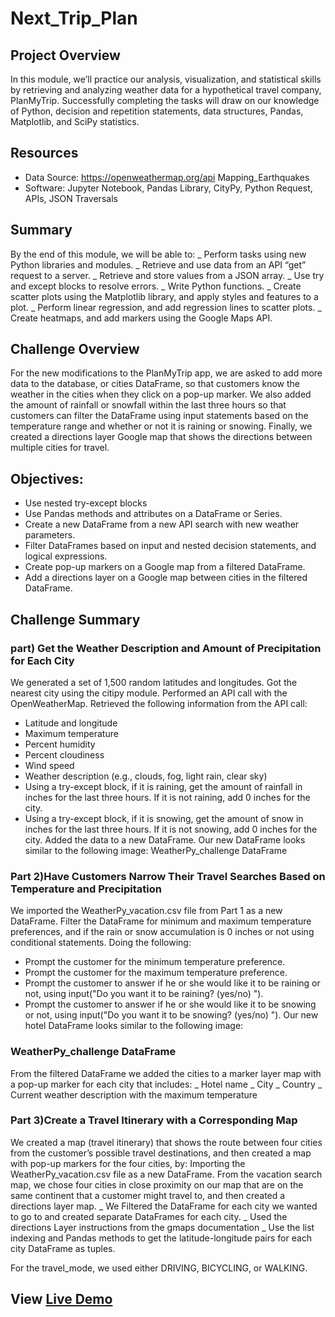 # Next_Trip_Plan

## Project Overview
In this module, we’ll practice our analysis, visualization, and statistical skills by retrieving and analyzing weather data for a hypothetical travel company, PlanMyTrip. Successfully completing the tasks will draw on our knowledge of Python, decision and repetition statements, data structures, Pandas, Matplotlib, and SciPy statistics.
## Resources
-	Data Source: https://openweathermap.org/api
Mapping_Earthquakes
-	Software: Jupyter Notebook, Pandas Library, CityPy, Python Request, APIs, JSON Traversals
## Summary
By the end of this module, we will be able to:
_ Perform tasks using new Python libraries and modules.
_  Retrieve and use data from an API “get” request to a server.
_  Retrieve and store values from a JSON array.
_ Use try and except blocks to resolve errors.
_ Write Python functions.
_ Create scatter plots using the Matplotlib library, and apply styles and features to a plot.
_ Perform linear regression, and add regression lines to scatter plots.
_ Create heatmaps, and add markers using the Google Maps API.
## Challenge Overview
For the new modifications to the PlanMyTrip app, we are asked to add more data to the database, or cities DataFrame, so that customers know the weather in the cities when they click on a pop-up marker. We also added the amount of rainfall or snowfall within the last three hours so that customers can filter the DataFrame using input statements based on the temperature range and whether or not it is raining or snowing. Finally, we created a directions layer Google map that shows the directions between multiple cities for travel.
## Objectives:
-	Use nested try-except blocks
-	Use Pandas methods and attributes on a DataFrame or Series.
-	Create a new DataFrame from a new API search with new weather parameters.
-	Filter DataFrames based on input and nested decision statements, and logical expressions.
-	Create pop-up markers on a Google map from a filtered DataFrame.
-	Add a directions layer on a Google map between cities in the filtered DataFrame.
## Challenge Summary
### part) Get the Weather Description and Amount of Precipitation for Each City
We generated a set of 1,500 random latitudes and longitudes.
Got the nearest city using the citipy module.
Performed an API call with the OpenWeatherMap.
Retrieved the following information from the API call:
-	Latitude and longitude
-	Maximum temperature
-	Percent humidity
-	Percent cloudiness
-	Wind speed
-	Weather description (e.g., clouds, fog, light rain, clear sky)
-	Using a try-except block, if it is raining, get the amount of rainfall in inches for the last three hours. If it is not raining, add 0 inches for the city.
-	Using a try-except block, if it is snowing, get the amount of snow in inches for the last three hours. If it is not snowing, add 0 inches for the city. Added the data to a new DataFrame.
Our new DataFrame looks similar to the following image:
WeatherPy_challenge DataFrame
### Part 2)Have Customers Narrow Their Travel Searches Based on Temperature and Precipitation
We imported the WeatherPy_vacation.csv file from Part 1 as a new DataFrame. Filter the DataFrame for minimum and maximum temperature preferences, and if the rain or snow accumulation is 0 inches or not using conditional statements. Doing the following:
-	Prompt the customer for the minimum temperature preference.
-	Prompt the customer for the maximum temperature preference.
-	Prompt the customer to answer if he or she would like it to be raining or not, using input("Do you want it to be raining? (yes/no) ").
-	Prompt the customer to answer if he or she would like it to be snowing or not, using input("Do you want it to be snowing? (yes/no) ").
Our new hotel DataFrame looks similar to the following image:
### WeatherPy_challenge DataFrame

From the filtered DataFrame we added the cities to a marker layer map with a pop-up marker for each city that includes:
_ Hotel name
_ City
_ Country
_ Current weather description with the maximum temperature

### Part 3)Create a Travel Itinerary with a Corresponding Map
We created a map (travel itinerary) that shows the route between four cities from the customer’s possible travel destinations, and then created a map with pop-up markers for the four cities, by:
Importing the WeatherPy_vacation.csv file as a new DataFrame. From the vacation search map, we chose four cities in close proximity on our map that are on the same continent that a customer might travel to, and then created a directions layer map.
_ We Filtered the DataFrame for each city we wanted to go to and created separate DataFrames for each city.
_ Used the directions Layer instructions from the gmaps documentation
_ Use the list indexing and Pandas methods to get the latitude-longitude pairs for each city DataFrame as tuples.

For the travel_mode, we used either DRIVING, BICYCLING, or WALKING.

## View [Live Demo](https://hbostanchi.github.io/Next_Trip_Plan/)
